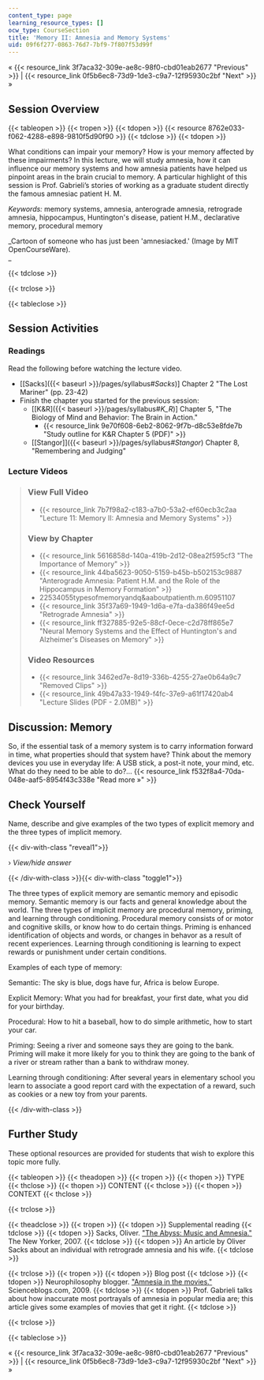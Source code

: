 ```yaml
---
content_type: page
learning_resource_types: []
ocw_type: CourseSection
title: 'Memory II: Amnesia and Memory Systems'
uid: 09f6f277-0863-76d7-7bf9-7f807f53d99f
---
```


« {{< resource_link 3f7aca32-309e-ae8c-98f0-cbd01eab2677 "Previous" >}} | {{< resource_link 0f5b6ec8-73d9-1de3-c9a7-12f95930c2bf "Next" >}} »

Session Overview
----------------

{{< tableopen >}}
{{< tropen >}}
{{< tdopen >}}
{{< resource 8762e033-f062-4288-e898-9810f5d90f90 >}}
{{< tdclose >}}
{{< tdopen >}}


What conditions can impair your memory? How is your memory affected by these impairments? In this lecture, we will study amnesia, how it can influence our memory systems and how amnesia patients have helped us pinpoint areas in the brain crucial to memory. A particular highlight of this session is Prof. Gabrieli’s stories of working as a graduate student directly the famous amnesiac patient H. M.

_Keywords:_ memory systems, amnesia, anterograde amnesia, retrograde amnesia, hippocampus, Huntington's disease, patient H.M., declarative memory, procedural memory

_Cartoon of someone who has just been 'amnesiacked.' (Image by MIT OpenCourseWare).  
_


{{< tdclose >}}

{{< trclose >}}

{{< tableclose >}}

Session Activities
------------------

### Readings

Read the following before watching the lecture video.

*   \[[Sacks]({{< baseurl >}}/pages/syllabus#_Sacks_)\] Chapter 2 "The Lost Mariner" (pp. 23-42)
*   Finish the chapter you started for the previous session:
    *   \[[K&R]({{< baseurl >}}/pages/syllabus#_K_R_)\] Chapter 5, "The Biology of Mind and Behavior: The Brain in Action."
        *   {{< resource_link 9e70f608-6eb2-8062-9f7b-d8c53e8fde7b "Study outline for K&R Chapter 5 (PDF)" >}}
    *   [\[Stangor\]]({{< baseurl >}}/pages/syllabus#_Stangor_) Chapter 8, "Remembering and Judging"

### Lecture Videos

> ### View Full Video
> 
> *   {{< resource_link 7b7f98a2-c183-a7b0-53a2-ef60ecb3c2aa "Lecture 11: Memory II: Amnesia and Memory Systems" >}}
> 
> ### View by Chapter
> 
> *   {{< resource_link 5616858d-140a-419b-2d12-08ea2f595cf3 "The Importance of Memory" >}}
> *   {{< resource_link 44ba5623-9050-5159-b45b-b502153c9887 "Anterograde Amnesia: Patient H.M. and the Role of the Hippocampus in Memory Formation" >}}
> *   22534055typesofmemoryandq&aaboutpatienth.m.60951107
> *   {{< resource_link 35f37a69-1949-1d6a-e7fa-da386f49ee5d "Retrograde Amnesia" >}}
> *   {{< resource_link ff327885-92e5-88cf-0ece-c2d78ff865e7 "Neural Memory Systems and the Effect of Huntington's and Alzheimer's Diseases on Memory" >}}
> 
> ### Video Resources
> 
> *   {{< resource_link 3462ed7e-8d19-336b-4255-27ae0b64a9c7 "Removed Clips" >}}
> *   {{< resource_link 49b47a33-1949-f4fc-37e9-a61f17420ab4 "Lecture Slides (PDF - 2.0MB)" >}}

Discussion: Memory
------------------

So, if the essential task of a memory system is to carry information forward in time, what properties should that system have? Think about the memory devices you use in everyday life: A USB stick, a post-it note, your mind, etc. What do they need to be able to do?… {{< resource_link f532f8a4-70da-048e-aaf5-8954f43c338e "Read more »" >}}

Check Yourself
--------------

Name, describe and give examples of the two types of explicit memory and the three types of implicit memory.

{{< div-with-class "reveal1">}}

› _View/hide answer_

{{< /div-with-class >}}{{< div-with-class "toggle1">}}

The three types of explicit memory are semantic memory and episodic memory. Semantic memory is our facts and general knowledge about the world. The three types of implicit memory are procedural memory, priming, and learning through conditioning. Procedural memory consists of or motor and cognitive skills, or know how to do certain things. Priming is enhanced identification of objects and words, or changes in behavor as a result of recent experiences. Learning through conditioning is learning to expect rewards or punishment under certain conditions.

Examples of each type of memory:

Semantic: The sky is blue, dogs have fur, Africa is below Europe.

Explicit Memory: What you had for breakfast, your first date, what you did for your birthday.

Procedural: How to hit a baseball, how to do simple arithmetic, how to start your car.

Priming: Seeing a river and someone says they are going to the bank. Priming will make it more likely for you to think they are going to the bank of a river or stream rather than a bank to withdraw money.

Learning through conditioning: After several years in elementary school you learn to associate a good report card with the expectation of a reward, such as cookies or a new toy from your parents.

{{< /div-with-class >}}

Further Study
-------------

These optional resources are provided for students that wish to explore this topic more fully.

{{< tableopen >}}
{{< theadopen >}}
{{< tropen >}}
{{< thopen >}}
TYPE
{{< thclose >}}
{{< thopen >}}
CONTENT
{{< thclose >}}
{{< thopen >}}
CONTEXT
{{< thclose >}}

{{< trclose >}}

{{< theadclose >}}
{{< tropen >}}
{{< tdopen >}}
Supplemental reading
{{< tdclose >}}
{{< tdopen >}}
Sacks, Oliver. ["The Abyss: Music and Amnesia."](http://www.newyorker.com/reporting/2007/09/24/070924fa_fact_sacks) The New Yorker, 2007.
{{< tdclose >}}
{{< tdopen >}}
An article by Oliver Sacks about an individual with retrograde amnesia and his wife.
{{< tdclose >}}

{{< trclose >}}
{{< tropen >}}
{{< tdopen >}}
Blog post
{{< tdclose >}}
{{< tdopen >}}
Neurophilosophy blogger. ["Amnesia in the movies."](http://scienceblogs.com/neurophilosophy/2009/03/02/amnesia-in-the-movies/) Scienceblogs.com, 2009.
{{< tdclose >}}
{{< tdopen >}}
Prof. Gabrieli talks about how inaccurate most portrayals of amnesia in popular media are; this article gives some examples of movies that get it right.
{{< tdclose >}}

{{< trclose >}}

{{< tableclose >}}

« {{< resource_link 3f7aca32-309e-ae8c-98f0-cbd01eab2677 "Previous" >}} | {{< resource_link 0f5b6ec8-73d9-1de3-c9a7-12f95930c2bf "Next" >}} »